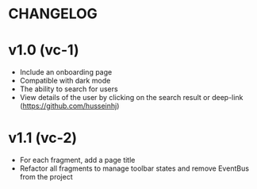 # CHANGELOG

# v1.0 (vc-1)
- Include an onboarding page
- Compatible with dark mode
- The ability to search for users
- View details of the user by clicking on the search result or deep-link (https://github.com/husseinhj)

# v1.1 (vc-2)
- For each fragment, add a page title
- Refactor all fragments to manage toolbar states and remove EventBus from the project